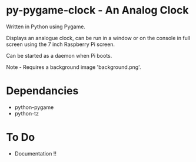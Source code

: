 # py-pygame-clock - An Analog Clock

Written in Python using Pygame. 

Displays an analogue clock, can be run in a window or on the console in full
screen using the 7 inch Raspberry Pi screen.  

Can be started as a daemon when Pi boots.

Note - Requires a background image 'background.png'.

# Dependancies

* python-pygame
* python-tz

# To Do

* Documentation !!
       
